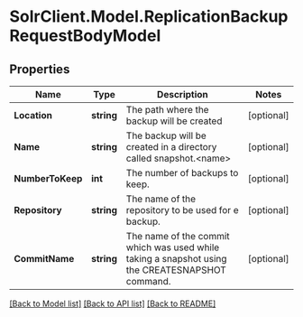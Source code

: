 # SolrClient.Model.ReplicationBackupRequestBodyModel

## Properties

Name | Type | Description | Notes
------------ | ------------- | ------------- | -------------
**Location** | **string** | The path where the backup will be created | [optional] 
**Name** | **string** | The backup will be created in a directory called snapshot.&lt;name&gt; | [optional] 
**NumberToKeep** | **int** | The number of backups to keep. | [optional] 
**Repository** | **string** | The name of the repository to be used for e backup. | [optional] 
**CommitName** | **string** | The name of the commit which was used while taking a snapshot using the CREATESNAPSHOT command. | [optional] 

[[Back to Model list]](../README.md#documentation-for-models) [[Back to API list]](../README.md#documentation-for-api-endpoints) [[Back to README]](../README.md)

